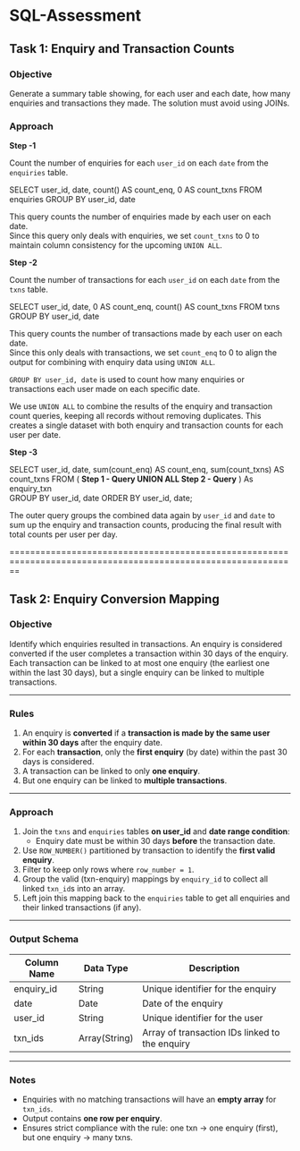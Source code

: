 # SQL-Assessment

## Task 1: Enquiry and Transaction Counts

### Objective

Generate a summary table showing, for each user and each date, how many enquiries and transactions they made. The solution must avoid using JOINs.

### Approach

**Step -1** 

Count the number of enquiries for each `user_id` on each `date` from the `enquiries` table.

SELECT
        user_id,
        date,
        count() AS count_enq,
        0 AS count_txns
FROM enquiries
GROUP BY user_id, date

This query counts the number of enquiries made by each user on each date.  
Since this query only deals with enquiries, we set `count_txns` to 0 to maintain column consistency for the upcoming `UNION ALL`.

**Step -2**  

Count the number of transactions for each `user_id` on each `date` from the `txns` table.

SELECT
        user_id,
        date,
        0 AS count_enq,
        count() AS count_txns
FROM txns
GROUP BY user_id, date

This query counts the number of transactions made by each user on each date.  
Since this only deals with transactions, we set `count_enq` to 0 to align the output for combining with enquiry data using `UNION ALL`.

`GROUP BY user_id, date` is used to count how many enquiries or transactions each user made on each specific date.

We use `UNION ALL` to combine the results of the enquiry and transaction count queries, keeping all records without removing duplicates.
This creates a single dataset with both enquiry and transaction counts for each user per date.

**Step -3** 

SELECT
    user_id,
    date,
    sum(count_enq) AS count_enq,
    sum(count_txns) AS count_txns
FROM (
         **Step 1 - Query
         UNION ALL
         Step 2 - Query**
    ) As enquiry_txn  
GROUP BY user_id, date
ORDER BY user_id, date;

The outer query groups the combined data again by `user_id` and `date` to sum up the enquiry and transaction counts, producing the final result with total counts per user per day.

==============================================================================================================


## Task 2: Enquiry Conversion Mapping

### Objective

Identify which enquiries resulted in transactions. An enquiry is considered converted if the user completes a transaction within 30 days of the enquiry. Each transaction can be linked to at most one enquiry (the earliest one within the last 30 days), but a single enquiry can be linked to multiple transactions.

---

### Rules

1. An enquiry is **converted** if a **transaction is made by the same user within 30 days** after the enquiry date.
2. For each **transaction**, only the **first enquiry** (by date) within the past 30 days is considered.
3. A transaction can be linked to only **one enquiry**.
4. But one enquiry can be linked to **multiple transactions**.

---

### Approach

1. Join the `txns` and `enquiries` tables **on user_id** and **date range condition**:
   - Enquiry date must be within 30 days **before** the transaction date.
2. Use `ROW_NUMBER()` partitioned by transaction to identify the **first valid enquiry**.
3. Filter to keep only rows where `row_number = 1`.
4. Group the valid (txn-enquiry) mappings by `enquiry_id` to collect all linked `txn_id`s into an array.
5. Left join this mapping back to the `enquiries` table to get all enquiries and their linked transactions (if any).

---

### Output Schema

| Column Name  | Data Type       | Description                                               |
|--------------|------------------|-----------------------------------------------------------|
| enquiry_id   | String           | Unique identifier for the enquiry                         |
| date         | Date             | Date of the enquiry                                       |
| user_id      | String           | Unique identifier for the user                            |
| txn_ids      | Array(String)    | Array of transaction IDs linked to the enquiry            |

---

### Notes

- Enquiries with no matching transactions will have an **empty array** for `txn_ids`.
- Output contains **one row per enquiry**.
- Ensures strict compliance with the rule: one txn → one enquiry (first), but one enquiry → many txns.

